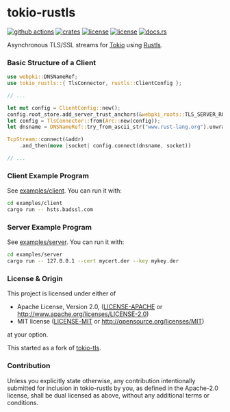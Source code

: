 # tokio-rustls
[![github actions](https://github.com/quininer/tokio-rustls/workflows/ci/badge.svg)](https://github.com/quininer/tokio-rustls/actions)
[![crates](https://img.shields.io/crates/v/tokio-rustls.svg)](https://crates.io/crates/tokio-rustls)
[![license](https://img.shields.io/badge/License-MIT-blue.svg)](https://github.com/quininer/tokio-rustls/blob/master/LICENSE-MIT)
[![license](https://img.shields.io/badge/License-Apache%202.0-blue.svg)](https://github.com/quininer/tokio-rustls/blob/master/LICENSE-APACHE)
[![docs.rs](https://docs.rs/tokio-rustls/badge.svg)](https://docs.rs/tokio-rustls/)

Asynchronous TLS/SSL streams for [Tokio](https://tokio.rs/) using
[Rustls](https://github.com/ctz/rustls).

### Basic Structure of a Client

```rust
use webpki::DNSNameRef;
use tokio_rustls::{ TlsConnector, rustls::ClientConfig };

// ...

let mut config = ClientConfig::new();
config.root_store.add_server_trust_anchors(&webpki_roots::TLS_SERVER_ROOTS);
let config = TlsConnector::from(Arc::new(config));
let dnsname = DNSNameRef::try_from_ascii_str("www.rust-lang.org").unwrap();

TcpStream::connect(&addr)
	.and_then(move |socket| config.connect(dnsname, socket))

// ...
```

### Client Example Program

See [examples/client](examples/client/src/main.rs). You can run it with:

```sh
cd examples/client
cargo run -- hsts.badssl.com
```

### Server Example Program

See [examples/server](examples/server/src/main.rs). You can run it with:

```sh
cd examples/server
cargo run -- 127.0.0.1 --cert mycert.der --key mykey.der
```

### License & Origin

This project is licensed under either of

 * Apache License, Version 2.0, ([LICENSE-APACHE](LICENSE-APACHE) or
   http://www.apache.org/licenses/LICENSE-2.0)
 * MIT license ([LICENSE-MIT](LICENSE-MIT) or
   http://opensource.org/licenses/MIT)

at your option.

This started as a fork of [tokio-tls](https://github.com/tokio-rs/tokio-tls).

### Contribution

Unless you explicitly state otherwise, any contribution intentionally submitted
for inclusion in tokio-rustls by you, as defined in the Apache-2.0 license, shall be
dual licensed as above, without any additional terms or conditions.
